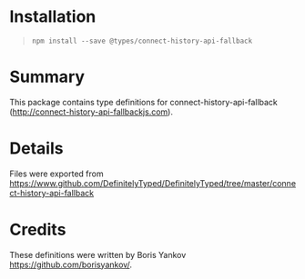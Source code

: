 # Installation
> `npm install --save @types/connect-history-api-fallback`

# Summary
This package contains type definitions for connect-history-api-fallback (http://connect-history-api-fallbackjs.com).

# Details
Files were exported from https://www.github.com/DefinitelyTyped/DefinitelyTyped/tree/master/connect-history-api-fallback


# Credits
These definitions were written by Boris Yankov <https://github.com/borisyankov/>.
